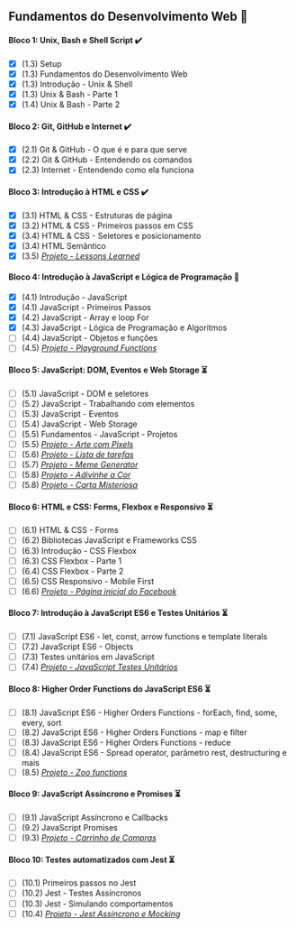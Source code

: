 ## Fundamentos do Desenvolvimento Web :construction:

#### Bloco 1: Unix, Bash e Shell Script :heavy_check_mark:
- [x] (1.3) Setup
- [x] (1.3) Fundamentos do Desenvolvimento Web
- [x] (1.3) Introdução - Unix & Shell 
- [x] (1.3) Unix & Bash - Parte 1 
- [x] (1.4) Unix & Bash - Parte 2 

#### Bloco 2: Git, GitHub e Internet :heavy_check_mark:
- [x] (2.1) Git & GitHub - O que é e para que serve 
- [x] (2.2) Git & GitHub - Entendendo os comandos 
- [x] (2.3) Internet - Entendendo como ela funciona 

#### Bloco 3: Introdução à HTML e CSS :heavy_check_mark:
- [x] (3.1) HTML & CSS - Estruturas de página 
- [x] (3.2) HTML & CSS - Primeiros passos em CSS  
- [x] (3.4) HTML & CSS - Seletores e posicionamento
- [x] (3.4) HTML Semântico
- [x] (3.5) _[Projeto - Lessons Learned]()_

#### Bloco 4: Introdução à JavaScript e Lógica de Programação :triangular_flag_on_post:
- [x] (4.1) Introdução - JavaScript
- [x] (4.1) JavaScript - Primeiros Passos
- [x] (4.2) JavaScript - Array e loop For
- [x] (4.3) JavaScript - Lógica de Programação e Algoritmos
- [ ] (4.4) JavaScript - Objetos e funções
- [ ] (4.5) _[Projeto - Playground Functions]()_

#### Bloco 5: JavaScript: DOM, Eventos e Web Storage :hourglass_flowing_sand:
- [ ] (5.1) JavaScript - DOM e seletores
- [ ] (5.2) JavaScript - Trabalhando com elementos
- [ ] (5.3) JavaScript - Eventos
- [ ] (5.4) JavaScript - Web Storage
- [ ] (5.5) Fundamentos - JavaScript - Projetos
- [ ] (5.5) _[Projeto - Arte com Pixels]()_
- [ ] (5.6) _[Projeto - Lista de tarefas]()_
- [ ] (5.7) _[Projeto - Meme Generator]()_
- [ ] (5.8) _[Projeto - Adivinhe a Cor]()_
- [ ] (5.8) _[Projeto - Carta Misteriosa]()_

#### Bloco 6: HTML e CSS: Forms, Flexbox e Responsivo :hourglass_flowing_sand:
- [ ] (6.1) HTML & CSS - Forms
- [ ] (6.2) Bibliotecas JavaScript e Frameworks CSS
- [ ] (6.3) Introdução - CSS Flexbox
- [ ] (6.3) CSS Flexbox - Parte 1
- [ ] (6.4) CSS Flexbox - Parte 2
- [ ] (6.5) CSS Responsivo - Mobile First
- [ ] (6.6) _[Projeto - Página inicial do Facebook]()_

#### Bloco 7: Introdução à JavaScript ES6 e Testes Unitários :hourglass_flowing_sand:
- [ ] (7.1) JavaScript ES6 - let, const, arrow functions e template literals
- [ ] (7.2) JavaScript ES6 - Objects
- [ ] (7.3) Testes unitários em JavaScript
- [ ] (7.4) _[Projeto - JavaScript Testes Unitários]()_

#### Bloco 8: Higher Order Functions do JavaScript ES6 :hourglass_flowing_sand:
- [ ] (8.1) JavaScript ES6 - Higher Orders Functions - forEach, find, some, every, sort
- [ ] (8.2) JavaScript ES6 - Higher Orders Functions - map e filter
- [ ] (8.3) JavaScript ES6 - Higher Orders Functions - reduce
- [ ] (8.4) JavaScript ES6 - Spread operator, parâmetro rest, destructuring e mais
- [ ] (8.5) _[Projeto - Zoo functions]()_

#### Bloco 9: JavaScript Assíncrono e Promises :hourglass_flowing_sand:
- [ ] (9.1) JavaScript Assíncrono e Callbacks
- [ ] (9.2) JavaScript Promises
- [ ] (9.3) _[Projeto - Carrinho de Compras]()_

#### Bloco 10: Testes automatizados com Jest :hourglass_flowing_sand:
- [ ] (10.1) Primeiros passos no Jest
- [ ] (10.2) Jest - Testes Assíncronos
- [ ] (10.3) Jest - Simulando comportamentos
- [ ] (10.4) _[Projeto - Jest Assíncrono e Mocking]()_
